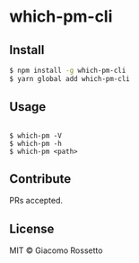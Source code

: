 # which-pm-cli

## Install

```bash
$ npm install -g which-pm-cli
$ yarn global add which-pm-cli
```

## Usage

```

$ which-pm -V
$ which-pm -h
$ which-pm <path>

```

## Contribute

PRs accepted.

## License

MIT © Giacomo Rossetto
